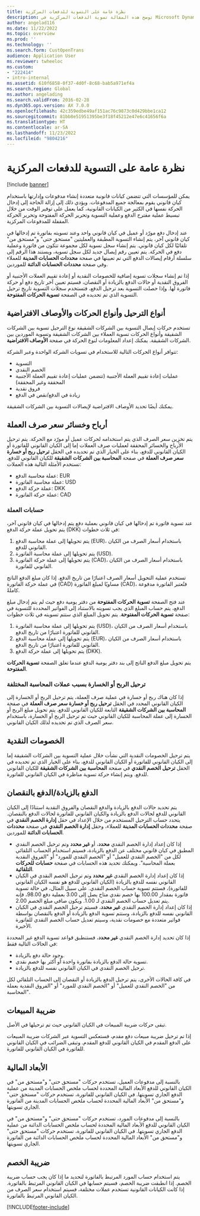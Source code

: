 ```yaml
---
title: نظرة عامة على التسوية للدفعات المركزية
description: توضح هذه المقالة تسوية الدفعات المركزية في Microsoft Dynamics 365 Finance.
author: angelad116
ms.date: 11/22/2022
ms.topic: overview
ms.prod: ''
ms.technology: ''
ms.search.form: CustOpenTrans
audience: Application User
ms.reviewer: twheeloc
ms.custom:
- "222414"
- intro-internal
ms.assetid: 610f6858-0f37-4d0f-8c68-bab5a971ef4a
ms.search.region: Global
ms.author: angelading
ms.search.validFrom: 2016-02-28
ms.dyn365.ops.version: AX 7.0.0
ms.openlocfilehash: 42c359edbe49af151ac76c9873c0d429bbe1ca12
ms.sourcegitcommit: 81bb8e51951395be3f18f45212e47e6c41656f6a
ms.translationtype: HT
ms.contentlocale: ar-SA
ms.lasthandoff: 11/23/2022
ms.locfileid: "9804216"
---
```

# <a name="settlement-overview-for-centralized-payments"></a>نظرة عامة على التسوية للدفعات المركزية

[!include [banner](../includes/banner.md)]

يمكن للمؤسسات التي تتضمن كيانات قانونية متعددة إنشاء مدفوعات وإدارتها باستخدام كيان قانوني يقوم بمعالجة جميع المدفوعات. ويؤدي ذلك إلى إزالة الحاجة إلى إدخال الحركة نفسها في الكثير من الكيانات القانونية، كما يعمل على توفير الوقت من خلال تبسيط عملية مقترح الدفع وعملية التسوية وتحرير الحركة المفتوحة وتحرير الحركة المقفلة للمدفوعات المركزية. 

عند إدخال دفع مورّد أو عميل في كيان قانوني واحد وعند تسويته بفاتورة تم إدخالها في كيان قانوني آخر، يتم إنشاء التسوية المطبقة والعمليتين "مستحق حتى" و"مستحق من" تلقائيًا لكل كيان قانوني. يتم إنشاء سجل تسوية لكل مجموعة تتكون من فاتورة وعملية دفع في الحركة. يتم تعيين رقم إيصال جديد لكل سجل تسوية، ويستند هذا الرقم إلى سلسلة أرقام إيصالات الدفع التي تم تعيينها في صفحة **محددات الحسابات المدينة‬** للعملاء وفي صفحة **محددات الحسابات الدائنة** للموردين. 

إذا تم إنشاء سجلات تسوية إضافية للخصومات النقدية أو إعادة تقييم العملات الأجنبية أو الفروق النقدية أو حالات الدفع بالزيادة أو النقصان، فسيتم تعيين آخر تاريخ دفع أو حركة فاتورة لها. وإذا حصلت التسوية بعد ترحيل الدفع، فتستخدم سجلات التسوية تاريخ ترحيل التسوية الذي تم تحديده في الصفحة **تسوية الحركات المفتوحة‬**.

## <a name="posting-types-transaction-types-and-default-descriptions"></a>أنواع الترحيل وأنواع الحركات والأوصاف الافتراضية

تستخدم حركات إيصال التسوية بين الشركات الشقيقة نوع الترحيل تسوية بين الشركات الشقيقة وأنواع الحركات تسوية العملاء بين الشركات الشقيقة وتسوية الموردين بين الشركات الشقيقة. يمكنك إعداد المعلومات لنوع الحركة في صفحة **الأوصاف الافتراضية‬**. 

تتوافر أنواع الحركات التالية للاستخدام في تسويات الشركة الواحدة وعبر الشركة:

-   التسوية
-   الخصم النقدي
-   عمليات إعادة تقييم العملة الأجنبية (تتضمن عمليات إعادة تقييم العملة الأجنبية المحققة وغير المحققة)
-   فروق نقدية
-   زيادة في الدفع/نقص في الدفع

يمكنك أيضًا تحديد الأوصاف الافتراضية لإيصالات التسوية بين الشركات الشقيقة.

## <a name="currency-exchange-gains-or-losses"></a>أرباح وخسائر سعر صرف العملة

يتم تخزين سعر الصرف الذي يتم استخدامه لحركات عميل أو مورّد مع الحركة. يتم ترحيل الأرباح والخسائر المحققة لعمليات صرف العملات إما إلى الكيان القانوني للفاتورة أو الكيان القانوني للدفع، بناء على الخيار الذي تم تحديده في الحقل **ترحيل ربح أو خسارة سعر صرف العملة‬** في صفحة **المحاسبة بين الشركات الشقيقة** للكيان القانوني للدفع. تستخدم الأمثلة التالية هذه العملات:
-   عملة محاسبة الدفع: EUR
-   عملة محاسبة الفاتورة: USD
-   عملة حركة الدفع: DKK
-   عملة حركة الفاتورة: CAD

### <a name="currency-calculations"></a>حسابات العملة

عند تسوية فاتورة تم إدخالها في كيان قانوني بعملية دفع يتم إدخالها في كيان قانوني آخر، يتم تحويل عملة حركة الدفع (DKK) في ثلاث خطوات:
1.  يتم تحويلها إلى عملة محاسبة الدفع (EUR)، باستخدام أسعار الصرف من الكيان القانوني للدفع.
2.  يتم تحويلها إلى عملة محاسبة الفاتورة (USD).
3.  يتم تحويلها إلى عملة حركة الفاتورة (CAD)، باستخدام أسعار الصرف من الكيان القانوني للفاتورة.

تستخدم عملية التحويل أسعار الصرف اعتبارًا من تاريخ الدفع. إذا كان مبلغ الدفع الناتج في عملة حركة الفاتورة (CAD) مساويًا لمبلغ الفاتورة (CAD)، فتُعتبر الفاتورة مدفوعة كاملةً. 

عند فتح الصفحة **تسوية الحركات المفتوحة‬** من دفتر يومية دفع حيث لم يتم إدخال مبلغ الدفع، يتم حساب المبلغ الذي يجب تسويته بالاستناد إلى الفواتير المحددة للتسوية في صفحة **تسوية الحركات المفتوحة**. يتم تحويل المبلغ الذي ستتم تسويته في ثلاث خطوات:
1.  يتم تحويلها إلى عملة محاسبة الفاتورة (USD)، باستخدام أسعار الصرف من الكيان القانوني للفاتورة اعتبارًا من تاريخ الدفع.
2.  يتم تحويلها إلى عملة محاسبة الدفع (EUR)، باستخدام أسعار الصرف من الكيان القانوني للفاتورة اعتبارًا من تاريخ الدفع.
3.  يتم تحويلها إلى عملة حركة الدفع (DKK).

يتم تحويل مبلغ الدفع الناتج إلى بند دفتر يومية الدفع عندما تغلق الصفحة **تسوية الحركات المفتوحة**.

### <a name="posting-for-gain-or-loss-because-of-different-accounting-currencies"></a>ترحيل الربح أو الخسارة بسبب عملات المحاسبة المختلفة

إذا كان هناك ربح أو خسارة في عملية صرف العملة‬، يتم ترحيل الربح أو الخسارة إلى الكيان القانوني المحدد في الحقل **ترحيل ربح أو خسارة سعر صرف العملة‬** في صفحة **المحاسبة بين الشركات الشقيقة** التابعة للكيان القانوني للدفع. يتم تحويل مبلغ الربح أو الخسارة إلى عملة المحاسبة للكيان القانوني حيث تم ترحيل الربح أو الخسارة، باستخدام سعر الصرف الذي تم تحديده لذلك الكيان القانوني.

## <a name="cash-discounts"></a>الخصومات النقدية

يتم ترحيل الخصومات النقدية التي نشأت خلال عملية التسوية بين الشركات الشقيقة إما إلى الكيان القانوني للفاتورة أو الكيان القانوني للدفع، بناء على الخيار الذي تم تحديده في الحقل **ترحيل ‏‏الخصم النقدي‬‬** في صفحة **المحاسبة بين الشركات الشقيقة** للكيان القانوني للدفع. ويتم إنشاء حركة تسوية مناظرة في الكيان القانوني للفاتورة.

## <a name="overpayments-and-underpayments"></a>الدفع بالزيادة/الدفع بالنقصان

يتم تحديد حالات الدفع بالزيادة والدفع النقصان والفروق النقدية استنادًا إلى الكيان القانوني للدفع لحالات الدفع بالزيادة والكيان القانوني للفاتورة لحالات الدفع بالنقصان. يتحدد حساب الترحيل المستخدم من خلال الإعداد في حقل **إدارة الخصم النقدي** في صفحة **محددات الحسابات المدينة** للعملاء، وحقل **إدارة الخصم النقدي** في صفحة **محددات الحسابات الدائنة** للموردين.

-   إذا كان إعداد إدارة الخصم النقدي **محدد‬**، أو **غير محدد‬** وتم ترحيل الخصم النقدي المطبق في كيان قانوني مختلف عن الدفع بالزيادة، فسيتم استخدام الحساب التلقائي لكل من "الخصم النقدي للعميل‬" أو "الخصم النقدي للمورد" أو "الفروق النقدية بعملة المحاسبة‬". ويمكنك تحديد هذه الحسابات في صفحة **حسابات للحركات التلقائية**.
-   إذا كان إعداد إدارة الخصم النقدي **غير محدد** وتم ترحيل الخصم النقدي في الكيان القانوني نفسه للدفع بالزيادة (الكيان القانوني للدفع هو نفسه الكيان القانوني للفاتورة)، فستتم تسوية حساب الخصم النقدي. على سبيل المثال، في حالة تسوية فاتورة بمقدار 100.00 بها خصم نقدي متاح يصل إلى 3.00 بعملية دفع 98.00، فإنه يتم تعديل حساب الخصم النقدي لـ 1.00. ويكون صافي مبلغ الخصم 2.00.
-   إذا كان إعداد إدارة الخصم النقدي **غير محدد**، فسيتم ترحيل الخصم النقدي في الكيان القانوني نفسه للدفع بالزيادة، وستتم تسوية الدفع بالزيادة أو الدفع بالنقصان‬ بواسطة فواتير متعددة مع خصومات نقدية، وسيتم تعديل حساب الخصم النقدي للفاتورة الأخيرة.

إذا كان تحديد إدارة الخصم النقدي **غير محدد**، فستنطبق قواعد تسوية الدفع غير المحددة في الحالات التالية فقط:
-   وجود حالة دفع بالزيادة.
-   تسوية حالة الدفع بالزيادة بفاتورة واحدة أو أكثر بها خصم نقدي.
-   ترحيل الخصم النقدي في الكيان القانوني نفسه للدفع بالزيادة.

في كافة الحالات الأخرى، يتم ترحيل الدفع بالزيادة أو النقصان إلى الحساب التلقائي لكل من "الخصم النقدي للعميل" أو "الخصم النقدي للمورد" أو "الفروق النقدية بعملة المحاسبة‬".

## <a name="sales-tax"></a>ضريبة المبيعات
تبقى حركات ضريبة المبيعات في الكيان القانوني حيث تم ترحيلها في الأصل. 

إذا تم ترحيل ضريبة مبيعات دفع مقدم، فستعكس التسوية عبر الشركات ضريبة المبيعات على الدفع المقدم في الكيان القانوني للدفع المقدم. وتبقى الضرائب في الكيان القانوني للفاتورة في الكيان القانوني للفاتورة.

## <a name="financial-dimensions"></a>الأبعاد المالية
بالنسبة إلى مدفوعات العميل، تستخدم حركات "مستحق حتى" و"مستحق من" في الكيان القانوني للدفع الأبعاد المالية المحددة لحساب ملخص الحسابات المدينة من عملية الدفع الجاري تسويتها. في الكيان القانوني للفاتورة، تستخدم حركات "مستحق حتى" و"مستحق من" الأبعاد المالية المحددة لحساب ملخص الحسابات المدينة من الفاتورة الجاري تسويتها. 

بالنسبة إلى مدفوعات المورد، تستخدم حركات "مستحق حتى" و"مستحق من" في الكيان القانوني للدفع الأبعاد المالية المحددة لحساب ملخص الحسابات الدائنة من عملية الدفع الجاري تسويتها. في الكيان القانوني للفاتورة، تستخدم حركات "مستحق حتى" و"مستحق من" الأبعاد المالية المحددة لحساب ملخص الحسابات الدائنة من الفاتورة الجاري تسويتها.

## <a name="withholding-tax"></a>ضريبة الخصم
يتم استخدام حساب المورد المرتبط بالفاتورة لتحديد ما إذا كان يجب حساب ضريبة الخصم. إذا انطبقت ضريبة الخصم، فسيتم حسابها في الكيان القانوني المرتبط بالفاتورة. إذا كانت الكيانات القانونية تستخدم عملات مختلفة، فسيتم استخدام سعر الصرف من الكيان القانوني المرتبط بالفاتورة.


[!INCLUDE[footer-include](../../includes/footer-banner.md)]
